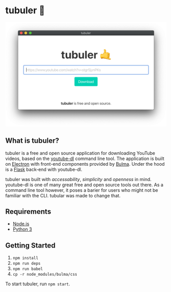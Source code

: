 # tubuler 🤙

<center><img src="resources/images/tubuler.png" width="600"></center>

## What is tubuler?

tubuler is a free and open source application for downloading YouTube videos, based on the [youtube-dl](http://ytdl-org.github.io/youtube-dl/) command line tool. The application is built on [Electron](https://www.electronjs.org/) with front-end components provided by [Bulma](https://bulma.io/). Under the hood is a [Flask](https://flask.palletsprojects.com/en/1.1.x/) back-end with youtube-dl.

tubuler was built with *accessability*, *simplicity* and *openness* in mind. youtube-dl is one of many great free and open source tools out there. As a command line tool however, it poses a barier for users who might not be familiar with the CLI. tubular was made to change that.

## Requirements

* [Node.js](https://nodejs.org/en/)
* [Python 3](https://www.python.org/)

## Getting Started

1. `npm install`
2. `npm run deps`
3. `npm run babel`
4. `cp -r node_modules/bulma/css`

To start tubuler, run `npm start`.